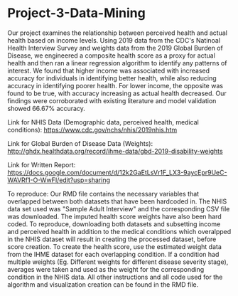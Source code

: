 # Project-3-Data-Mining
Our project examines the relationship between perceived health and actual health based on income levels. Using 2019 data from the CDC's Natinoal Health Interview Survey and weights data from the 2019 Global Burden of Disease, we engineered a composite health score as a proxy for actual health and then ran a linear regression algorithm to identify any patterns of interest. We found that higher income was associated with increased accuracy for individuals in identifying better health, while also reducing accuracy in identifying poorer health. For lower income, the opposite was found to be true, with accuracy increasing as actual health decreased. Our findings were corroborated with existing literature and model validation showed 66.67% accuracy.

Link for NHIS Data (Demographic data, perceived health, medical conditions): https://www.cdc.gov/nchs/nhis/2019nhis.htm

Link for Global Burden of Disease Data (Weights): http://ghdx.healthdata.org/record/ihme-data/gbd-2019-disability-weights

Link for Written Report: https://docs.google.com/document/d/12k2GaEtLsVr1F_LX3-9aycEpr9UeC-WAVRf1-O-WwFI/edit?usp=sharing

To reproduce:
Our RMD file contains the necessary variables that overlapped between both datasets that have been hardcoded in. The NHIS data set used was "Sample Adult Interview" and the corresponding CSV file was downloaded. The imputed health score weights have also been hard coded. To reproduce, downloading both datasets and subsetting income and perceived health in addition to the medical conditions which overalpped in the NHIS dataset will result in creating the processed dataset, before score creation. To create the health score, use the estimated weight data from the IHME dataset for each overlapping condition. If a condition had multiple weights (Eg. Different weights for different disease severity stage), averages were taken and used as the weight for the corresponding condition in the NHIS data. All other instructions and all code used for the algorithm and visualization creation can be found in the RMD file.
